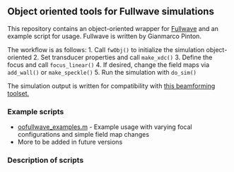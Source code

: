 ## Object oriented tools for Fullwave simulations

This repository contains an object-oriented wrapper for [Fullwave](https://gitlab.oit.duke.edu/ultrasound/fullwave2D) and an example script for usage. Fullwave is written by Gianmarco Pinton.

The workflow is as follows:
	1. Call `fwObj()` to initialize the simulation object-oriented
	2. Set transducer properties and call `make_xdc()`
	3. Define the focus and call `focus_linear()`
	4. If desired, change the field maps via `add_wall()` or `make_speckle()`
	5. Run the simulation with `do_sim()`

The simulation output is written for compatibility with [this beamforming toolset.](https://gitlab.oit.duke.edu/nbb5/Beamforming)

### Example scripts
* [oofullwave_examples.m](oofullwave_examples.m) - Example usage with varying focal configurations and simple field map changes
* More to be added in future versions

### Description of scripts
